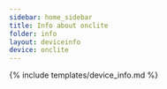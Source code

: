 ```yaml
---
sidebar: home_sidebar
title: Info about onclite
folder: info
layout: deviceinfo
device: onclite
---
```

{% include templates/device_info.md %}
